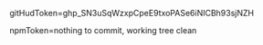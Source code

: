 gitHudToken=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

npmToken=nothing to commit, working tree clean        

